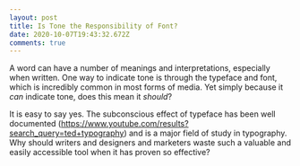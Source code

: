 ```yaml
---
layout: post
title: Is Tone the Responsibility of Font?
date: 2020-10-07T19:43:32.672Z
comments: true
---
```

A word can have a number of meanings and interpretations, especially when written. One way to indicate tone is through the typeface and font, which is incredibly common in most forms of media. Yet simply because it *can* indicate tone, does this mean it *should*?

It is easy to say yes. The subconscious effect of typeface has been well documented (<https://www.youtube.com/results?search_query=ted+typography>) and is a major field of study in typography. Why should writers and designers and marketers waste such a valuable and easily accessible tool when it has proven so effective?